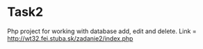 # Task2
Php project for working with database add, edit and delete.
Link = http://wt32.fei.stuba.sk/zadanie2/index.php
